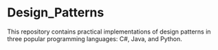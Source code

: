 # Design_Patterns
 This repository contains practical implementations of design patterns in three popular programming languages: C#, Java, and Python.
